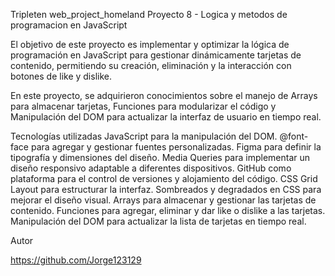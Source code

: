Tripleten web_project_homeland
Proyecto 8 - Logica y metodos de programacion en JavaScript

El objetivo de este proyecto es implementar y optimizar la lógica de programación en JavaScript para gestionar dinámicamente tarjetas de contenido, permitiendo su creación, eliminación y la interacción con botones de like y dislike.

En este proyecto, se adquirieron conocimientos sobre el manejo de Arrays para almacenar tarjetas, Funciones para modularizar el código y Manipulación del DOM para actualizar la interfaz de usuario en tiempo real.

Tecnologías utilizadas
JavaScript para la manipulación del DOM.
@font-face para agregar y gestionar fuentes personalizadas.
Figma para definir la tipografía y dimensiones del diseño.
Media Queries para implementar un diseño responsivo adaptable a diferentes dispositivos.
GitHub como plataforma para el control de versiones y alojamiento del código.
CSS Grid Layout para estructurar la interfaz.
Sombreados y degradados en CSS para mejorar el diseño visual.
Arrays para almacenar y gestionar las tarjetas de contenido.
Funciones para agregar, eliminar y dar like o dislike a las tarjetas.
Manipulación del DOM para actualizar la lista de tarjetas en tiempo real.

Autor

https://github.com/Jorge123129